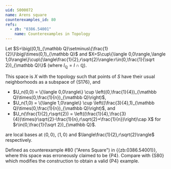 ```yaml
---
uid: S000072
name: Arens square
counterexamples_id: 80
refs:
  - zb: "0386.54001"
    name: Counterexamples in Topology
---
```


Let $S=\big((0,1)_{\mathbb Q}\setminus\{\frac{1}{2}\}\big)\times(0,1)_{\mathbb Q}$ and
$X=S\cup\{\langle 0,0\rangle,\langle 1,0\rangle\}\cup\{\langle\frac{1}{2},r\sqrt{2}\rangle:r\in(0,\frac{1}{\sqrt 2})_{\mathbb Q}\}$
(where $I_{\mathbb Q}=I\cap\mathbb Q$).

This space is $X$ with the topology such that points of $S$ have their usual neighborhoods as a subspace of {S176}, and

- $U_n(0,0) = \{\langle 0,0\rangle\} \cup \left((0,\frac{1}{4})_{\mathbb Q}\times(0,\frac{1}{n})_{\mathbb Q}\right)$,
- $U_n(1,0) = \{\langle 1,0\rangle\} \cup \left((\frac{3}{4},1)_{\mathbb Q}\times(0,\frac{1}{n})_{\mathbb Q}\right)$, and
- $U_n(\frac{1}{2},r\sqrt{2}) = \left((\frac{1}{4},\frac{3}{4})\times(r\sqrt{2}-\frac{1}{n},r\sqrt{2}+\frac{1}{n})\right)\cap X$
  for $r\in(0,\frac{1}{\sqrt 2})_{\mathbb Q}$.

are local bases at $\langle 0,0\rangle$, $\langle 1,0\rangle$ and $\langle\frac{1}{2},r\sqrt{2}\rangle$ respectively.

Defined as counterexample #80 ("Arens Square") in {{zb:0386.54001}}, where
this space was erroneously claimed to be {P4}.
Compare with {S80} which modifies the construction to
obtain a valid {P4} example.
